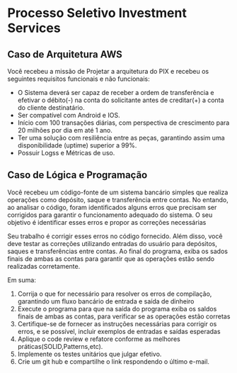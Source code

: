 # Processo Seletivo Investment Services

## Caso de Arquitetura AWS
Você recebeu a missão de Projetar a arquitetura do PIX e recebeu os seguintes requisitos funcionais e não funcionais:
* O Sistema deverá ser capaz de receber a ordem de transferência e efetivar o débito(-) na conta do solicitante antes de creditar(+) a conta do cliente destinatário.
* Ser compatível com Android e IOS.
* Início com 100 transações diárias, com perspectiva de crescimento para 20 milhões por dia em até 1 ano.
* Ter uma solução com resiliência entre as peças, garantindo assim uma disponibilidade (uptime) superior a 99%.
* Possuir Logss e Métricas de uso.


## Caso de Lógica e Programação
Você recebeu um código-fonte de um sistema bancário simples que realiza operações como depósito, saque e transferência entre contas. No entando, ao analisar o código, foram identificados alguns erros que precisam ser corrigidos para garantir o funcionamento adequado do sistema. 
O seu objetivo é identificar esses erros e propor as correções necessárias

Seu trabalho é corrigir esses erros no código fornecido. Além disso, você deve testar as correções utilizando entradas do usuário para depósitos, saques e transferências entre contas. Ao final do programa, exiba os sados finais de ambas as contas para garantir que as operações estão sendo realizadas corretamente.

Em suma:
1. Corrija o que for necessário para resolver os erros de compilação, garantindo um fluxo bancário de entrada e saída de dinheiro
2. Execute o programa para que na saída do programa exiba os saldos finais de ambas as contas, para verificar se as operações estão corretas
3. Certifique-se de fornecer as instruções necessárias para corrigir os erros, e se possível, incluir exemplos de entradas e saídas esperadas
4. Aplique o code review e refatore conforme as melhores práticas(SOLID,Patterns,etc).
5. Implemente os testes unitários que julgar efetivo.
6. Crie um git hub e compartilhe o link respondendo o último e-mail.
   

